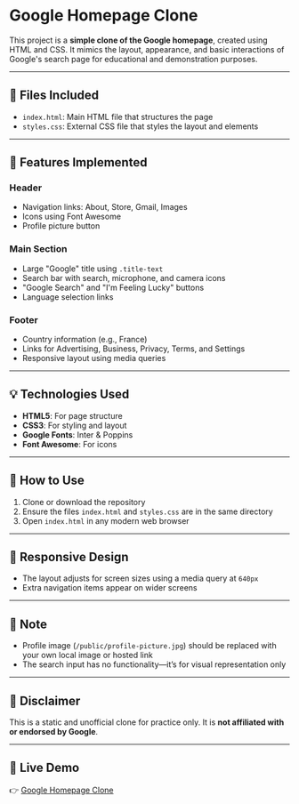 # Google Homepage Clone

This project is a **simple clone of the Google homepage**, created using HTML and CSS. It mimics the layout, appearance, and basic interactions of Google's search page for educational and demonstration purposes.

---

## 📁 Files Included

* `index.html`: Main HTML file that structures the page
* `styles.css`: External CSS file that styles the layout and elements

---

## 🎨 Features Implemented

### Header

* Navigation links: About, Store, Gmail, Images
* Icons using Font Awesome
* Profile picture button

### Main Section

* Large "Google" title using `.title-text`
* Search bar with search, microphone, and camera icons
* "Google Search" and "I'm Feeling Lucky" buttons
* Language selection links

### Footer

* Country information (e.g., France)
* Links for Advertising, Business, Privacy, Terms, and Settings
* Responsive layout using media queries

---

## 💡 Technologies Used

* **HTML5**: For page structure
* **CSS3**: For styling and layout
* **Google Fonts**: Inter & Poppins
* **Font Awesome**: For icons

---

## 🔧 How to Use

1. Clone or download the repository
2. Ensure the files `index.html` and `styles.css` are in the same directory
3. Open `index.html` in any modern web browser

---

## 📱 Responsive Design

* The layout adjusts for screen sizes using a media query at `640px`
* Extra navigation items appear on wider screens

---

## 📸 Note

* Profile image (`/public/profile-picture.jpg`) should be replaced with your own local image or hosted link
* The search input has no functionality—it’s for visual representation only

---

## 🚫 Disclaimer

This is a static and unofficial clone for practice only. It is **not affiliated with or endorsed by Google**.

---

## 🚀 Live Demo

👉 [Google Homepage Clone](https://shely-portfolio-demo.netlify.app/)

